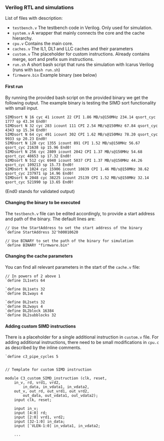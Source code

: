 ### Verilog RTL and simulations

List of files with description:
- `testbench.v` The testbench code in Verilog. Only used for simulation.
- `system.v` A wrapper that mainly connects the core and the cache hierarchy.
- `cpu.v` Contains the main core.
- `caches.v` The IL1, DL1 and LLC caches and their parameters
- `custom.v` The placeholder for custom instructions. Already contains merge, sort and prefix sum instructions.
- `run.sh` A short bash script that runs the simulation with Icarus Verilog (runs with `bash run.sh`)
- `firmware.bin` Example binary (see below)

#### First run

By running the provided bash script on the provided binary we get the following output. The example binary is testing the SIMD sort functionality with small input. 

```
SIMDsort N 16 cyc 41 icount 22 CPI 1.86 MB/s@150MHz 234.14 qsort_cyc 1777 sp 43.34 End0!
SIMDsort N 32 cyc 283 icount 111 CPI 2.54 MB/s@150MHz 67.84 qsort_cyc 4343 sp 15.34 End0!
SIMDsort N 64 cyc 491 icount 302 CPI 1.62 MB/s@150MHz 78.20 qsort_cyc 9933 sp 20.23 End0!
SIMDsort N 128 cyc 1355 icount 891 CPI 1.52 MB/s@150MHz 56.67 qsort_cyc 21638 sp 15.96 End0!
SIMDsort N 256 cyc 2809 icount 2042 CPI 1.37 MB/s@150MHz 54.68 qsort_cyc 48653 sp 17.32 End0!
SIMDsort N 512 cyc 6940 icount 5037 CPI 1.37 MB/s@150MHz 44.26 qsort_cyc 109213 sp 15.73 End0!
SIMDsort N 1024 cyc 15906 icount 10839 CPI 1.46 MB/s@150MHz 38.62 qsort_cyc 237971 sp 14.96 End0!
SIMDsort N 2048 cyc 38225 icount 25139 CPI 1.52 MB/s@150MHz 32.14 qsort_cyc 521990 sp 13.65 End0!
```
(End0 stands for validated output)

#### Changing the binary to be executed 

The `testbench.v` file can be edited accordingly, to provide a start address and path of the binary. The default lines are:

```
// Use the StartAddress to set the start address of the binary
`define StartAddress 32'h00010620

// Use BINARY to set the path of the binary for simulation
`define BINARY "firmware.bin"  
```

#### Changing the cache parameters

You can find all relevant parameters in the start of the `cache.v` file:

```
// In powers of 2 above 1
`define IL1sets 64

`define DL1sets 32
`define DL1ways 4

`define DL2sets 32
`define DL2ways 4
`define DL2block 16384 
`define DL2subblocks 32
```

#### Adding custom SIMD instructions

There is a placeholder for a single additional instruction in `custom.v` file. For adding additional instructions, there need to be small modifications in `cpu.c` as described by the inline comments.

```
`define c3_pipe_cycles 5


// Template for custom SIMD instruction

module C3_custom_SIMD_instruction (clk, reset, 
	in_v, rd, vrd1, vrd2, 
		in_data, in_vdata1, in_vdata2, 
	out_v, out_rd, out_vrd1, out_vrd2, 
		out_data, out_vdata1, out_vdata2);
	input clk, reset;
	
	input in_v;
	input [4:0] rd;
	input [2:0] vrd1, vrd2;			
	input [32-1:0] in_data;
	input [`VLEN-1:0] in_vdata1, in_vdata2;	
	
	...
	
```
